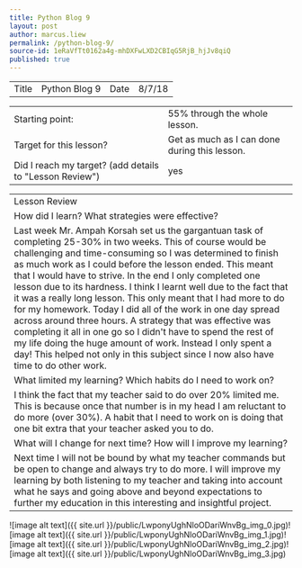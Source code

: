 ```yaml
---
title: Python Blog 9
layout: post
author: marcus.liew
permalink: /python-blog-9/
source-id: 1eRaVfTt0162a4g-mhDXFwLXD2CBIqG5RjB_hjJv8qiQ
published: true
---
```

<table>
  <tr>
    <td>Title</td>
    <td>Python Blog 9</td>
    <td>Date</td>
    <td>8/7/18</td>
  </tr>
</table>


<table>
  <tr>
    <td>Starting point:</td>
    <td>55% through the whole lesson.</td>
  </tr>
  <tr>
    <td>Target for this lesson?</td>
    <td>Get as much as I can done during this lesson.</td>
  </tr>
  <tr>
    <td>Did I reach my target? 
(add details to "Lesson Review")</td>
    <td>yes</td>
  </tr>
</table>


<table>
  <tr>
    <td>Lesson Review</td>
  </tr>
  <tr>
    <td>How did I learn? What strategies were effective? </td>
  </tr>
  <tr>
    <td>Last week Mr. Ampah Korsah set us the gargantuan task of completing 25-30% in two weeks. This of course would be challenging and time-consuming so I was determined to finish as much work as I could before the lesson ended. This meant that I would have to strive. In the end I only completed one lesson due to its hardness. I think I learnt well due to the fact that it was a really long lesson. This only meant that I had more to do for my homework. Today I did all of the work in one day spread across around three hours.  A strategy that was effective was completing it all in one go so I didn't have to spend the rest of my life doing the huge amount of work. Instead I only spent a day! This helped not only in this subject since I now also have time to do other work.
 </td>
  </tr>
  <tr>
    <td>What limited my learning? Which habits do I need to work on? </td>
  </tr>
  <tr>
    <td>I think the fact that my teacher said to do over 20% limited me. This is because once that number is in my head I am reluctant to do more (over 30%). A habit that I need to work on is doing that one bit extra that your teacher asked you to do.</td>
  </tr>
  <tr>
    <td>What will I change for next time? How will I improve my learning?</td>
  </tr>
  <tr>
    <td>Next time I will not be bound by what my teacher commands but be open to change and always try to do more. I will improve my learning by both listening to my teacher and taking into account what he says and going above and beyond expectations to further my education in this interesting and insightful project.</td>
  </tr>
</table>


![image alt text]({{ site.url }}/public/LwponyUghNloODariWnvBg_img_0.jpg)![image alt text]({{ site.url }}/public/LwponyUghNloODariWnvBg_img_1.jpg)![image alt text]({{ site.url }}/public/LwponyUghNloODariWnvBg_img_2.jpg)![image alt text]({{ site.url }}/public/LwponyUghNloODariWnvBg_img_3.jpg)

